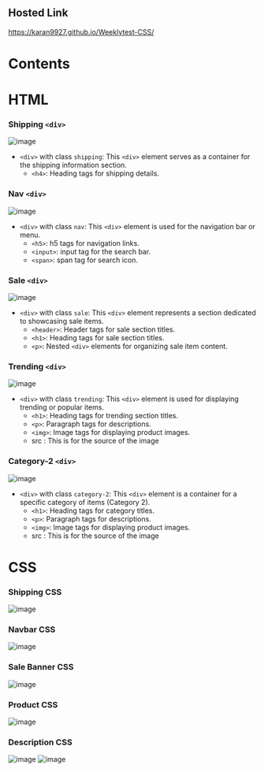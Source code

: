 ## Hosted Link
https://karan9927.github.io/Weeklytest-CSS/
# Contents
# HTML
### Shipping `<div>`
![image](https://github.com/Karan9927/Weeklytest-CSS/assets/115612744/4c45c8c8-b728-4dd7-94bd-1532023e7f25)

- `<div>` with class `shipping`: This `<div>` element serves as a container for the shipping information section.
  - `<h4>`: Heading tags for shipping details.

### Nav `<div>`
![image](https://github.com/Karan9927/Weeklytest-CSS/assets/115612744/c30433cc-9f84-4cf1-8cd8-7f07ecc1cbc1)

- `<div>` with class `nav`: This `<div>` element is used for the navigation bar or menu.
  - `<h5>`: h5 tags for navigation links.
  - `<input>`: input tag for the search bar.
  - `<span>`: span tag for search icon.

### Sale `<div>`
![image](https://github.com/Karan9927/Weeklytest-CSS/assets/115612744/dd9482af-3da4-4075-8bf7-48945132cca2)

- `<div>` with class `sale`: This `<div>` element represents a section dedicated to showcasing sale items.
  - `<header>`: Header tags for sale section titles.
  - `<h1>`: Heading tags for sale section titles.
  - `<p>`: Nested `<div>` elements for organizing sale item content.
  
### Trending `<div>`
![image](https://github.com/Karan9927/Weeklytest-CSS/assets/115612744/ae3c9772-56d1-4cbb-acfe-4c2fec691937)

- `<div>` with class `trending`: This `<div>` element is used for displaying trending or popular items.
  - `<h1>`: Heading tags for trending section titles.
  - `<p>`: Paragraph tags for descriptions.
  - `<img>`: Image tags for displaying product images.
  -  src : This is for the source of the image

### Category-2 `<div>`
![image](https://github.com/Karan9927/Weeklytest-CSS/assets/115612744/a55dcdba-b7f8-4a4e-8863-246c58b369d2)

- `<div>` with class `category-2`: This `<div>` element is a container for a specific category of items (Category 2).
  - `<h1>`: Heading tags for category titles.
  - `<p>`: Paragraph tags for descriptions.
  - `<img>`: Image tags for displaying product images.
  -  src : This is for the source of the image
# CSS
### Shipping CSS
![image](https://github.com/Karan9927/Weeklytest-CSS/assets/115612744/c950bbdb-733f-4677-b246-1cb8744134e1)
### Navbar CSS
![image](https://github.com/Karan9927/Weeklytest-CSS/assets/115612744/0ccc392a-2b38-4327-9bc9-c309a2849e35)

### Sale Banner CSS
![image](https://github.com/Karan9927/Weeklytest-CSS/assets/115612744/51d8bf50-9817-4e9f-8cd0-ac5b6e48ffca)

### Product CSS
![image](https://github.com/Karan9927/Weeklytest-CSS/assets/115612744/e963e088-c8a3-425a-a061-94aec5064f36)

### Description CSS
![image](https://github.com/Karan9927/Weeklytest-CSS/assets/115612744/2e79c810-e0ce-44fc-8236-639654704f2e)
![image](https://github.com/Karan9927/Weeklytest-CSS/assets/115612744/a36202c2-ed92-4bd0-8ce4-a3f32744e51f)
